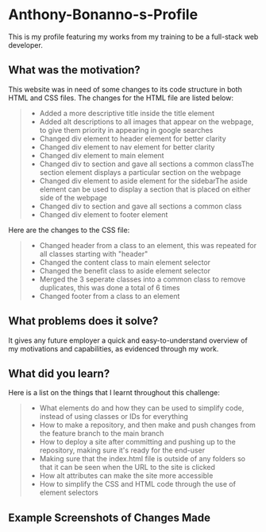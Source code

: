 # Anthony-Bonanno-s-Profile
This is my profile featuring my works from my training to be a full-stack web developer.

## What was the motivation?

This website was in need of some changes to its code structure in both HTML and CSS files. The changes for the HTML file are listed below:
>
>- Added a more descriptive title inside the title element
>- Added alt descriptions to all images that appear on the webpage, to give them priority in appearing in google searches
>- Changed div element to header element for better clarity
>- Changed div element to nav element for better clarity
>- Changed div element to main element
>- Changed div to section and gave all sections a common classThe section element displays a particular section on the webpage
>- Changed div element to aside element for the sidebarThe aside element can be used to display a section that is placed on either side of the webpage
>- Changed div to section and gave all sections a common class
>- Changed div element to footer element

Here are the changes to the CSS file:
>
>- Changed header from a class to an element, this was repeated for all classes starting with "header"
>- Changed the content class to main element selector
>- Changed the benefit class to aside element selector
>- Merged the 3 seperate classes into a common class to remove duplicates, this was done a total of 6 times
>- Changed footer from a class to an element

## What problems does it solve?

It gives any future employer a quick and easy-to-understand overview of my motivations and capabilities, as evidenced through my work.

## What did you learn?

Here is a list on the things that I learnt throughout this challenge:
>
>- What elements do and how they can be used to simplify code, instead of using classes or IDs for everything
>- How to make a repository, and then make and push changes from the feature branch to the main branch
>- How to deploy a site after committing and pushing up to the repository, making sure it's ready for the end-user
>- Making sure that the index.html file is outside of any folders so that it can be seen when the URL to the site is clicked
>- How alt attributes can make the site more accessible
>- How to simplify the CSS and HTML code through the use of element selectors

## Example Screenshots of Changes Made
